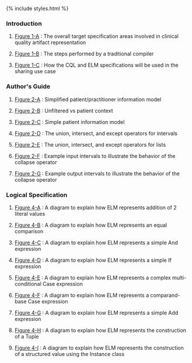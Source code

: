 {% include styles.html %}

### Introduction

1.  [Figure 1-A](01-introduction.html#figure-1-a) : The overall target specification areas involved in clinical quality artifact representation

2.  [Figure 1-B](01-introduction.html#figure-1-b) : The steps performed by a traditional compiler

3.  [Figure 1-C](01-introduction.html#figure-1-c) : How the CQL and ELM specifications will be used in the sharing use case

### Author's Guide

1.  [Figure 2-A](02-authorsguide.html#figure-2-a) : Simplified patient/practitioner information model

2.  [Figure 2-B](02-authorsguide.html#figure-2-b) : Unfiltered vs patient context

3.  [Figure 2-C](02-authorsguide.html#figure-2-c) : Simple patient information model

4.  [Figure 2-D](02-authorsguide.html#figure-2-d) : The union, intersect, and except operators for intervals

5.  [Figure 2-E](02-authorsguide.html#figure-2-e) : The union, intersect, and except operators for lists

6.  [Figure 2-F](02-authorsguide.html#figure-2-f) : Example input intervals to illustrate the behavior of the <span class="kw">collapse</span> operator

7.  [Figure 2-G](02-authorsguide.html#figure-2-g) : Example output intervals to illustrate the behavior of the <span class="kw">collapse</span> operator

### Logical Specification

1.  [Figure 4-A](04-logicalspecification.html#figure-4-a) : A diagram to explain how ELM represents addition of 2 literal values

2.  [Figure 4-B](04-logicalspecification.html#figure-4-b) : A diagram to explain how ELM represents an equal comparison

3.  [Figure 4-C](04-logicalspecification.html#figure-4-c) : A diagram to explain how ELM represents a simple <span class="kw">And</span> expression

4.  [Figure 4-D](04-logicalspecification.html#figure-4-d) : A diagram to explain how ELM represents a simple <span class="kw">If</span> expression

5.  [Figure 4-E](04-logicalspecification.html#figure-4-e) : A diagram to explain how ELM represents a complex multi-conditional <span class="kw">Case</span> expression

6.  [Figure 4-F](04-logicalspecification.html#figure-4-f) : A diagram to explain how ELM represents a comparand-base <span class="kw">Case</span> expression

7.  [Figure 4-G](04-logicalspecification.html#figure-4-g) : A diagram to explain how ELM represents a simple <span class="kw">Add</span> expression

8.  [Figure 4-H](04-logicalspecification.html#figure-4-h) : A diagram to explain how ELM represents the construction of a <span class="kw">Tuple</span>

9.  [Figure 4-I](04-logicalspecification.html#figure-4-i) : A diagram to explain how ELM represents the construction of a structured value using the <span class="kw">Instance</span> class
